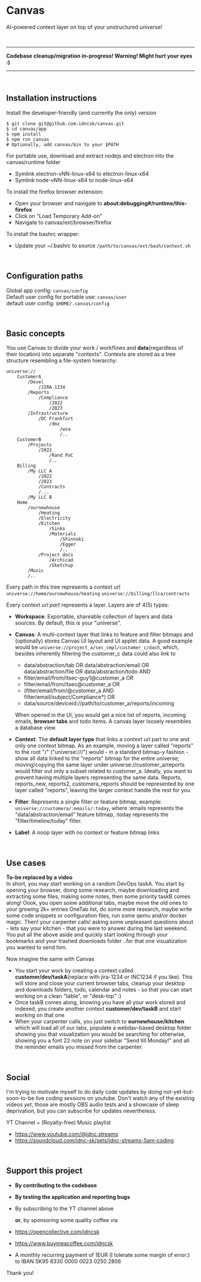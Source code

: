 # Canvas

AI-powered context layer on top of your unstructured universe!

<br />

---
**Codebase cleanup/migration in-progress! Warning! Might hurt your eyes :)**  

---
<br />

## Installation instructions

Install the developer-friendly (and currently the only) version  
```
$ git clone git@github.com:idncsk/canvas.git
$ cd canvas/app
$ npm install
$ npm run canvas
# Optionally, add canvas/bin to your $PATH
```

For portable use, download and extract nodejs and electron into the canvas/runtime folder
- Symlink electron-vNN-linux-x64 to electron-linux-x64
- Symlink node-vNN-linux-x64 to node-linux-x64

To install the firefox browser extension:

- Open your browser and navigate to
**about:debugging#/runtime/this-firefox**
- Click on "Load Temporary Add-on"
- Navigate to canvas/ext/browser/firefox

To install the bashrc wrapper:
- Update your ~/.bashrc to source ``/path/to/canvas/ext/bash/context.sh``

<br />

## Configuration paths

Global app config: ``canvas/config``  
Default user config for portable use: ``canvas/user``  
default user config: ``$HOME/.canvas/config``

<br />

## Basic concepts
You use Canvas to divide your work / workflows and **data**(regardless of their location) into separate "contexts". Contexts are stored as a tree structure resembling a file-system hierarchy:

```
universe://
    CustomerA
        /Devel
            /JIRA-1234
        /Reports
            /Compliance
                /2022
                /2023
        /Infrastructure
            /DC Frankfurt
                /dmz
                    /wsa
                    /..
    CustomerB
        /Projects
            /2022
                /Rand PoC
                /..
    Billing
        /My LLC A
            /2022
            /2023
            /Contracts
            /...
        /My LLC B
    Home
        /ournewhouse
            /Heating
            /Electricity
            /Kitchen
                /Sinks
                /Materials
                    /Shinnoki
                    /Egger
                    /..
            /Project docs
                /Archicad
                /Sketchup
        /Music
        /..
```
Every path in this tree represents a context url 
``universe://home/ournewhouse/heating``
``universe://billing/llca/contracts``

Every context *url part* represents a layer. Layers are of 4(5) types:

- **Workspace**: Exportable, shareable collection of layers and data sources. By default, this is your "universe".  

- **Canvas**: A multi-context layer that links to feature and filter bitmaps and (optionally) stores Canvas UI layout and UI applet data. A good example would be ``universe://project_a/sec_cmpl/customer_c/dash``, which, besides inherently filtering the customer_c data could also link to
  - data/abstraction/tab OR data/abstraction/email OR data/abstraction/file OR data/abstraction/todo AND
  - filter/email/from/itsec-guy1@customer_a OR
  - filter/email/from/itsec@customer_a OR
  - (filter/email/from/@customer_a AND filter/email/subject/Compliance*) OR
  - data/source/deviceid://path/to/customer_a/reports/incoming
  
  When opened in the UI, you would get a nice list of reports, incoming emails, **browser tabs** and todo items. A canvas layer loosely resembles a database view.
   
- **Context**: The **default layer type** that links a context url part to one and only one context bitmap. As an example, moving a layer called "reports" to the root "/" ("universe:///") would - in a standard bitmap-y fashion - show all data linked to the "reports" bitmap for the entire universe; moving/copying the same layer under universe://customer_a/reports would filter out only a subset related to customer_a. Ideally, you want to prevent having multiple layers representing the same data. Reports, reports_new, reports2, customera_reports should be represented by one layer called "reports", leaving the larger context handle the rest for you
  
- **Filter**: Represents a single filter or feature bitmap, example: ``universe://customera/:emails/:today``, where :emails represents the "data/abstraction/email" feature bitmap, :today represents the "filter/timeline/today" filter.

- **Label**: A noop layer with no context or feature bitmap links

<br />

## Use cases
**To-be replaced by a video**  
In short, you may start working on a random DevOps taskA. You start by opening your browser, doing some research, maybe downloading and extracting some files, making some notes, then some priority taskB comes along! Oook, you open some additional tabs, maybe move the old ones to your growing 2k+ entries OneTab list, do some more research, maybe write some code snippets or configuration files, run some qemu and/or docker magic. Then! your carpenter calls! asking some unpleasant questions about - lets say your kitchen - that you were to answer during the last weekend. You put all the above aside and quickly start looking through your bookmarks and your trashed downloads folder ..for that one visualization you wanted to send him.

Now imagine the same with Canvas

- You start your work by creating a context called **customer/dev/taskA**(replace with jira-1234 or INC1234 if you like). This will store and close your current browser tabs, cleanup your desktop and downloads folders, todo, calendar and notes - so that you can start working on a clean "table", or "desk-top" :)
- Once taskB comes along, knowing you have all your work stored and indexed, you create another context **customer/dev/taskB**  and start working on that one
- When your carpenter calls, you just switch to **ournewhouse/kitchen** which will load all of our tabs, populate a webdav-based desktop folder showing you that visualization you would be searching for otherwise, showing you a font 22 note on your sidebar "Send till Monday!" and all the reminder emails you missed from the carpenter.

<br />

## Social
I'm trying to motivate myself to do daily code updates by doing not-yet-but-soon-to-be live coding sessions on youtube. Don't watch any of the existing videos _yet_, those are mostly OBS audio tests and a showcase of sleep deprivation, but you can subscribe for updates nevertheless. 

YT Channel + (Royalty-free) Music playlist
- https://www.youtube.com/@idnc.streams 
- https://soundcloud.com/idnc-sk/sets/idnc-streams-5am-coding

<br />

## Support this project

- **By contributing to the codebase**
- **By testing the application and reporting bugs**
- By subscribing to the YT channel above

  **or**, by sponsoring some quality coffee via

- <https://opencollective.com/idncsk>
- <https://www.buymeacoffee.com/idncsk>
- A monthly recurring payment of 1EUR (I tolerate some margin of error:) to IBAN SK95 8330 0000 0023 0250 2806

Thank you!
